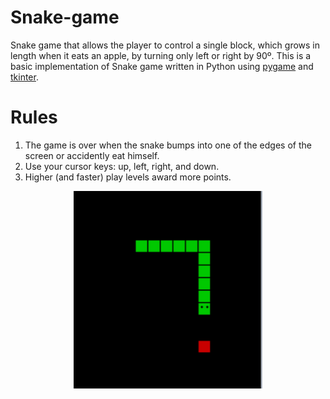 # Snake-game
Snake game that allows the player to control a single block, which grows in length when it eats an apple, by turning only left or right by 90º.
This is a basic implementation of Snake game written in Python using [pygame](https://www.pygame.org/news) and [tkinter](https://docs.python.org/3/library/tkinter.html).

# Rules
1. The game is over when the snake bumps into one of the edges of the screen or accidently eat himself.
2. Use your cursor keys: up, left, right, and down.
3. Higher (and faster) play levels award more points.


<p align="center">
  <img src="snake3.png" width="60%">
</p>

